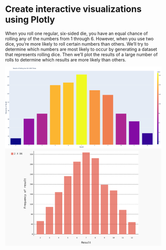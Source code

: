 # Create interactive visualizations using Plotly

When you roll one regular, six-sided die, you have an equal chance of rolling any of the
numbers from 1 through 6. However, when you use two dice, you’re more
likely to roll certain numbers than others. We’ll try to determine which
numbers are most likely to occur by generating a dataset that represents
rolling dice. Then we’ll plot the results of a large number of rolls to determine
which results are more likely than others.

![Demo of dice Roll Visualization](newplot.png)
![Demo of dice Roll Visualization](plot_hist.png)